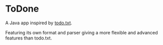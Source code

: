 # ToDone
A Java app inspired by [todo.txt](http://todotxt.org/).

Featuring its own format and parser giving a more flexible and advanced features than todo.txt.
